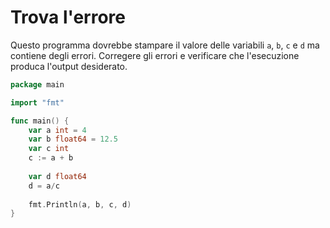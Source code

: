 # Trova l'errore

Questo programma dovrebbe stampare il valore delle variabili `a`, `b`, `c` e `d` ma contiene degli errori. Corregere gli errori e verificare che l'esecuzione produca l'output desiderato.


```go
package main

import "fmt"

func main() {
    var a int = 4
    var b float64 = 12.5
    var c int
    c := a + b
	
    var d float64
    d = a/c
	
    fmt.Println(a, b, c, d)
}
```
